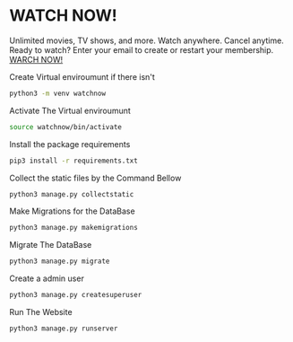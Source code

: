 # WATCH NOW!
Unlimited movies, TV shows, and more. Watch anywhere. Cancel anytime. Ready to watch? Enter your email to create or restart your membership. [WARCH NOW!](https://watch--now.herokuapp.com/)


Create Virtual enviroumunt if there isn't
```bash
python3 -m venv watchnow
```
Activate The Virtual enviroumunt
```bash
source watchnow/bin/activate
```
Install the package requirements
```bash
pip3 install -r requirements.txt
```
Collect the static files by the Command Bellow
```bash
python3 manage.py collectstatic
```
Make Migrations for the DataBase
```bash
python3 manage.py makemigrations
```
Migrate The DataBase
```bash
python3 manage.py migrate
```
Create a admin user
```bash
python3 manage.py createsuperuser
```
Run The Website
```bash
python3 manage.py runserver
```
